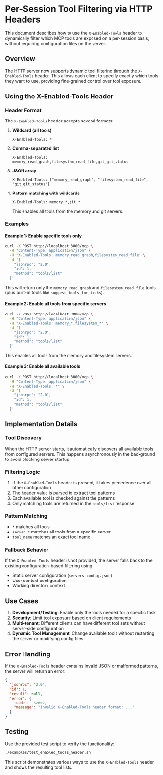 # Per-Session Tool Filtering via HTTP Headers

This document describes how to use the `X-Enabled-Tools` header to dynamically filter which MCP tools are exposed on a per-session basis, without requiring configuration files on the server.

## Overview

The HTTP server now supports dynamic tool filtering through the `X-Enabled-Tools` header. This allows each client to specify exactly which tools they want to use, providing fine-grained control over tool exposure.

## Using the X-Enabled-Tools Header

### Header Format

The `X-Enabled-Tools` header accepts several formats:

1. **Wildcard (all tools)**
   ```
   X-Enabled-Tools: *
   ```

2. **Comma-separated list**
   ```
   X-Enabled-Tools: memory_read_graph,filesystem_read_file,git_git_status
   ```

3. **JSON array**
   ```
   X-Enabled-Tools: ["memory_read_graph", "filesystem_read_file", "git_git_status"]
   ```

4. **Pattern matching with wildcards**
   ```
   X-Enabled-Tools: memory_*,git_*
   ```
   This enables all tools from the memory and git servers.

### Examples

#### Example 1: Enable specific tools only

```bash
curl -X POST http://localhost:3000/mcp \
  -H "Content-Type: application/json" \
  -H "X-Enabled-Tools: memory_read_graph,filesystem_read_file" \
  -d '{
    "jsonrpc": "2.0",
    "id": 1,
    "method": "tools/list"
  }'
```

This will return only the `memory_read_graph` and `filesystem_read_file` tools (plus built-in tools like `suggest_tools_for_tasks`).

#### Example 2: Enable all tools from specific servers

```bash
curl -X POST http://localhost:3000/mcp \
  -H "Content-Type: application/json" \
  -H "X-Enabled-Tools: memory_*,filesystem_*" \
  -d '{
    "jsonrpc": "2.0",
    "id": 1,
    "method": "tools/list"
  }'
```

This enables all tools from the memory and filesystem servers.

#### Example 3: Enable all available tools

```bash
curl -X POST http://localhost:3000/mcp \
  -H "Content-Type: application/json" \
  -H "X-Enabled-Tools: *" \
  -d '{
    "jsonrpc": "2.0",
    "id": 1,
    "method": "tools/list"
  }'
```

## Implementation Details

### Tool Discovery

When the HTTP server starts, it automatically discovers all available tools from configured servers. This happens asynchronously in the background to avoid blocking server startup.

### Filtering Logic

1. If the `X-Enabled-Tools` header is present, it takes precedence over all other configuration
2. The header value is parsed to extract tool patterns
3. Each available tool is checked against the patterns
4. Only matching tools are returned in the `tools/list` response

### Pattern Matching

- `*` matches all tools
- `server_*` matches all tools from a specific server
- `tool_name` matches an exact tool name

### Fallback Behavior

If the `X-Enabled-Tools` header is not provided, the server falls back to the existing configuration-based filtering using:
- Static server configuration (`servers-config.json`)
- User context configuration
- Working directory context

## Use Cases

1. **Development/Testing**: Enable only the tools needed for a specific task
2. **Security**: Limit tool exposure based on client requirements
3. **Multi-tenant**: Different clients can have different tool sets without server-side configuration
4. **Dynamic Tool Management**: Change available tools without restarting the server or modifying config files

## Error Handling

If the `X-Enabled-Tools` header contains invalid JSON or malformed patterns, the server will return an error:

```json
{
  "jsonrpc": "2.0",
  "id": 1,
  "result": null,
  "error": {
    "code": -32602,
    "message": "Invalid X-Enabled-Tools header format: ..."
  }
}
```

## Testing

Use the provided test script to verify the functionality:

```bash
./examples/test_enabled_tools_header.sh
```

This script demonstrates various ways to use the `X-Enabled-Tools` header and shows the resulting tool lists.